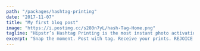 ```yaml
---
path: "/packages/hashtag-printing"
date: "2017-11-07"
title: "My first blog post"
image: "https://i.postimg.cc/s280n7yL/hash-Tag-Home.png"
tagline: "Hipstr’s Hashtag Printing is the most instant photo activation ever… We guarantee a good time, every time."
excerpt: "Snap the moment. Post with tag. Receive your prints. REJOICE & REPEAT."
---
```

